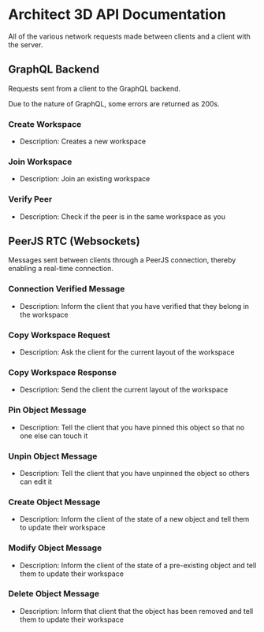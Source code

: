 # Architect 3D API Documentation

All of the various network requests made between clients and a client with
the server.

## GraphQL Backend

Requests sent from a client to the GraphQL backend.

Due to the nature of GraphQL, some errors are returned as 200s.

### Create Workspace

- Description: Creates a new workspace

### Join Workspace

- Description: Join an existing workspace

### Verify Peer

- Description: Check if the peer is in the same workspace as you

## PeerJS RTC (Websockets)

Messages sent between clients through a PeerJS connection, thereby enabling
a real-time connection.

### Connection Verified Message

- Description: Inform the client that you have verified that they belong in the
    workspace

### Copy Workspace Request

- Description: Ask the client for the current layout of the workspace

### Copy Workspace Response

- Description: Send the client the current layout of the workspace

### Pin Object Message

- Description: Tell the client that you have pinned this object so that no one
    else can touch it

### Unpin Object Message

- Description: Tell the client that you have unpinned the object so others can
    edit it

### Create Object Message

- Description: Inform the client of the state of a new object and tell them to
    update their workspace

### Modify Object Message

- Description: Inform the client of the state of a pre-existing object and tell
    them to update their workspace

### Delete Object Message

- Description: Inform that client that the object has been removed and tell
    them to update their workspace
